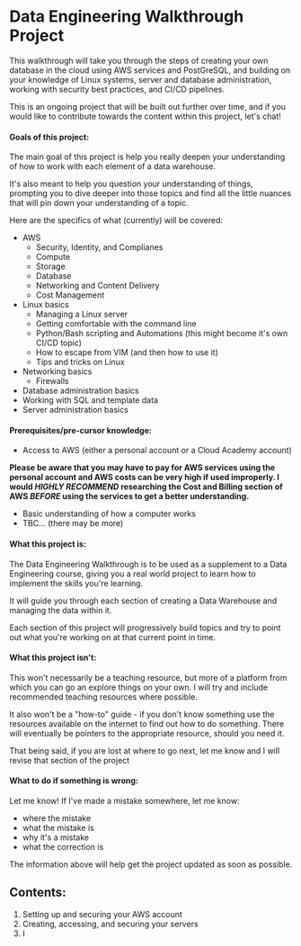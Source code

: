 # Data Engineering Walkthrough Project
This walkthrough will take you through the steps of creating your own database in the cloud using AWS services and PostGreSQL, and building on your knowledge of Linux systems, server and database administration, working with security best practices, and CI/CD pipelines.

This is an ongoing project that will be built out further over time, and if you would like to contribute towards the content within this project, let's chat!

#### Goals of this project:
The main goal of this project is help you really deepen your understanding of how to work with each element of a data warehouse. 

It's also meant to help you question your understanding of things, prompting you to dive deeper into those topics and find all the little nuances that will pin down your understanding of a topic.

Here are the specifics of what (currently) will be covered:
- AWS
	- Security, Identity, and Complianes
	- Compute
	- Storage
	- Database
	- Networking and Content Delivery
	- Cost Management
- Linux basics
	- Managing a Linux server
	- Getting comfortable with the command line
	- Python/Bash scripting and Automations (this might become it's own CI/CD topic)
	- How to escape from VIM (and then how to use it)
	- Tips and tricks on Linux
- Networking basics
	- Firewalls
- Database administration basics
- Working with SQL and template data
- Server administration basics

#### Prerequisites/pre-cursor knowledge:
- Access to AWS (either a personal account or a Cloud Academy account)

**Please be aware that you may have to pay for AWS services using the personal account and AWS costs can be very high if used improperly. I would *HIGHLY RECOMMEND* researching the Cost and Billing section of AWS *BEFORE* using the services to get a better understanding.**

- Basic understanding of how a computer works
- TBC... (there may be more)

#### What this project is:
The Data Engineering Walkthrough is to be used as a supplement to a Data Engineering course, giving you a real world project to learn how to implement the skills you're learning.

It will guide you through each section of creating a Data Warehouse and managing the data within it.

Each section of this project will progressively build topics and try to point out what you're working on at that current point in time.

#### What this project isn't:
This won't necessarily be a teaching resource, but more of a platform from which you can go an explore things on your own. I will try and include recommended teaching resources where possible.

It also won't be a "how-to" guide - if you don't know something use the resources available on the internet to find out how to do something. There will eventually be pointers to the appropriate resource, should you need it.

That being said, if you are lost at where to go next, let me know and I will revise that section of the project

#### What to do if something is wrong:
Let me know! If I've made a mistake somewhere, let me know:
- where the mistake
- what the mistake is
- why it's a mistake
- what the correction is

The information above will help get the project updated as soon as possible.

## Contents:
1. Setting up and securing your AWS account
2. Creating, accessing, and securing your servers
3. I
